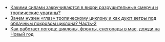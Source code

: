 - [Какими силами закручиваются в вихри  разрушительные  смерчи и тропические ураганы?](https://habr.com/ru/articles/832582/)
- [Зачем нужен «глаз» тропическому циклону и  как дуют ветры под облачным покровом циклона? Часть-2](https://habr.com/ru/articles/834254/)
- [Как работает погода: циклоны, фронты, снегопады в мае, дожди на Новый год](https://habr.com/ru/articles/864298/)